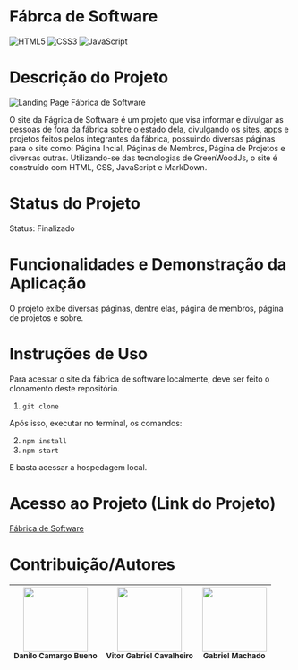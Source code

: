 # Fábrca de Software
![HTML5](https://img.shields.io/badge/html5-%23E34F26.svg?style=for-the-badge&logo=html5&logoColor=white)
![CSS3](https://img.shields.io/badge/css3-%231572B6.svg?style=for-the-badge&logo=css3&logoColor=white)
![JavaScript](https://img.shields.io/badge/javascript-%23323330.svg?style=for-the-badge&logo=javascript&logoColor=%23F7DF1E)

# Descrição do Projeto
![Landing Page Fábrica de Software](./Landing-Page.png)


O site da Fágrica de Software é um projeto que visa informar e divulgar as pessoas de fora da fábrica sobre o estado dela, divulgando os sites, apps e projetos feitos pelos integrantes da fábrica, possuindo diversas páginas para o site como: Página Incial, Páginas de Membros, Página de Projetos e diversas outras. Utilizando-se das tecnologias de GreenWoodJs, o site é construído com HTML, CSS, JavaScript e MarkDown.

# Status do Projeto
Status: Finalizado

# Funcionalidades e Demonstração da Aplicação
O projeto exibe diversas páginas, dentre elas, página de membros, página de projetos e sobre.

# Instruções de Uso
Para acessar o site da fábrica de software localmente, deve ser feito o clonamento deste repositório.

1. `git clone`

Após isso, executar no terminal, os comandos:

2. `npm install`
3. `npm start`

E basta acessar a hospedagem local.

# Acesso ao Projeto (Link do Projeto)
[Fábrica de Software](https://fabsoftware.itp.ifsp.edu.br/)

# Contribuição/Autores
| [<img loading="lazy" src="https://github.com/danilocbueno" width=115><br><sub>Danilo Camargo Bueno</sub>](https://avatars.githubusercontent.com/u/2002182?v=4)| [<img loading="lazy" src="https://avatars.githubusercontent.com/u/126813410?v=4" width=115><br><sub>Vitor Gabriel Cavalheiro</sub>](https://github.com/Vitor-G-Cavalheiro) | [<img loading="lazy" src="https://avatars.githubusercontent.com/u/103156444?v=4" width=115><br><sub>Gabriel Machado</sub>](https://github.com/gabs1m) |
| :---: | :---: |:---: |